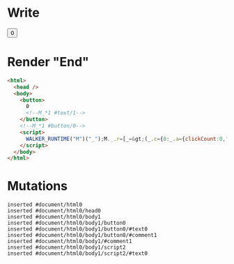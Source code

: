 # Write
  <button>0<!--M_*1 #text/1--></button><!--M_*1 #button/0--><script>WALKER_RUNTIME("M")("_");M._.r=[_=>(_.c={0:_.a={clickCount:0,"#childScope/0":_.b={}},1:_.b},_.b.onClick=_._["packages/translator-tags/src/__tests__/fixtures/basic-component-input-alias/template.marko_0/onClick"](_.a),_.c),1,"packages/translator-tags/src/__tests__/fixtures/basic-component-input-alias/components/my-button.marko_0_onClick",0];M._.w()</script>


# Render "End"
```html
<html>
  <head />
  <body>
    <button>
      0
      <!--M_*1 #text/1-->
    </button>
    <!--M_*1 #button/0-->
    <script>
      WALKER_RUNTIME("M")("_");M._.r=[_=&gt;(_.c={0:_.a={clickCount:0,"#childScope/0":_.b={}},1:_.b},_.b.onClick=_._["packages/translator-tags/src/__tests__/fixtures/basic-component-input-alias/template.marko_0/onClick"](_.a),_.c),1,"packages/translator-tags/src/__tests__/fixtures/basic-component-input-alias/components/my-button.marko_0_onClick",0];M._.w()
    </script>
  </body>
</html>
```

# Mutations
```
inserted #document/html0
inserted #document/html0/head0
inserted #document/html0/body1
inserted #document/html0/body1/button0
inserted #document/html0/body1/button0/#text0
inserted #document/html0/body1/button0/#comment1
inserted #document/html0/body1/#comment1
inserted #document/html0/body1/script2
inserted #document/html0/body1/script2/#text0
```